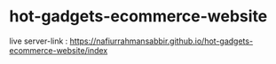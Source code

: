 # hot-gadgets-ecommerce-website
live server-link : https://nafiurrahmansabbir.github.io/hot-gadgets-ecommerce-website/index
